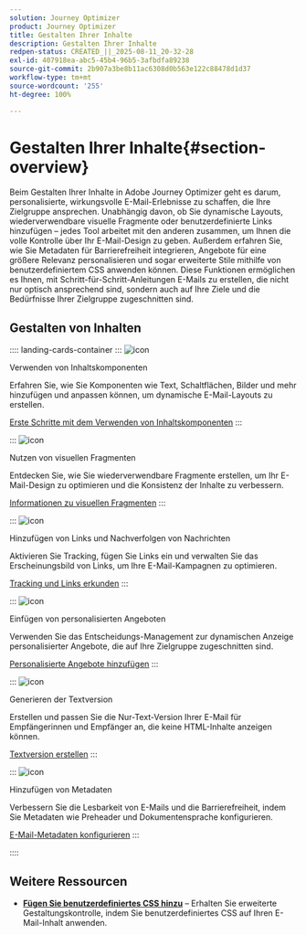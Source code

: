 ```yaml
---
solution: Journey Optimizer
product: Journey Optimizer
title: Gestalten Ihrer Inhalte
description: Gestalten Ihrer Inhalte
redpen-status: CREATED_||_2025-08-11_20-32-28
exl-id: 407918ea-abc5-45b4-96b5-3afbdfa89238
source-git-commit: 2b907a3be8b11ac6308d0b563e122c88478d1d37
workflow-type: tm+mt
source-wordcount: '255'
ht-degree: 100%

---
```


# Gestalten Ihrer Inhalte{#section-overview}

Beim Gestalten Ihrer Inhalte in Adobe Journey Optimizer geht es darum, personalisierte, wirkungsvolle E-Mail-Erlebnisse zu schaffen, die Ihre Zielgruppe ansprechen. Unabhängig davon, ob Sie dynamische Layouts, wiederverwendbare visuelle Fragmente oder benutzerdefinierte Links hinzufügen – jedes Tool arbeitet mit den anderen zusammen, um Ihnen die volle Kontrolle über Ihr E-Mail-Design zu geben. Außerdem erfahren Sie, wie Sie Metadaten für Barrierefreiheit integrieren, Angebote für eine größere Relevanz personalisieren und sogar erweiterte Stile mithilfe von benutzerdefiniertem CSS anwenden können. Diese Funktionen ermöglichen es Ihnen, mit Schritt-für-Schritt-Anleitungen E-Mails zu erstellen, die nicht nur optisch ansprechend sind, sondern auch auf Ihre Ziele und die Bedürfnisse Ihrer Zielgruppe zugeschnitten sind.

## Gestalten von Inhalten

:::: landing-cards-container
:::
![icon](https://cdn.experienceleague.adobe.com/icons/puzzle-piece.svg)

Verwenden von Inhaltskomponenten

Erfahren Sie, wie Sie Komponenten wie Text, Schaltflächen, Bilder und mehr hinzufügen und anpassen können, um dynamische E-Mail-Layouts zu erstellen.

[Erste Schritte mit dem Verwenden von Inhaltskomponenten](../using/email/content-components.md)
:::

:::
![icon](https://cdn.experienceleague.adobe.com/icons/layer-group.svg)

Nutzen von visuellen Fragmenten

Entdecken Sie, wie Sie wiederverwendbare Fragmente erstellen, um Ihr E-Mail-Design zu optimieren und die Konsistenz der Inhalte zu verbessern.

[Informationen zu visuellen Fragmenten](../using/email/use-visual-fragments.md)
:::

:::
![icon](https://cdn.experienceleague.adobe.com/icons/chart-line.svg?lang=de)

Hinzufügen von Links und Nachverfolgen von Nachrichten

Aktivieren Sie Tracking, fügen Sie Links ein und verwalten Sie das Erscheinungsbild von Links, um Ihre E-Mail-Kampagnen zu optimieren.

[Tracking und Links erkunden](../using/email/message-tracking.md)
:::

:::
![icon](https://cdn.experienceleague.adobe.com/icons/bullseye.svg?lang=de)

Einfügen von personalisierten Angeboten

Verwenden Sie das Entscheidungs-Management zur dynamischen Anzeige personalisierter Angebote, die auf Ihre Zielgruppe zugeschnitten sind.

[Personalisierte Angebote hinzufügen](../using/email/add-offers-email.md)
:::

:::
![icon](https://cdn.experienceleague.adobe.com/icons/file-alt.svg)

Generieren der Textversion

Erstellen und passen Sie die Nur-Text-Version Ihrer E-Mail für Empfängerinnen und Empfänger an, die keine HTML-Inhalte anzeigen können.

[Textversion erstellen](../using/email/text-version-email.md)
:::

:::
![icon](https://cdn.experienceleague.adobe.com/icons/gear.svg)

Hinzufügen von Metadaten

Verbessern Sie die Lesbarkeit von E-Mails und die Barrierefreiheit, indem Sie Metadaten wie Preheader und Dokumentensprache konfigurieren.

[E-Mail-Metadaten konfigurieren](../using/email/email-metadata.md)
:::

::::


## Weitere Ressourcen

- **[Fügen Sie benutzerdefiniertes CSS hinzu](../using/email/custom-css.md)** – Erhalten Sie erweiterte Gestaltungskontrolle, indem Sie benutzerdefiniertes CSS auf Ihren E-Mail-Inhalt anwenden.

